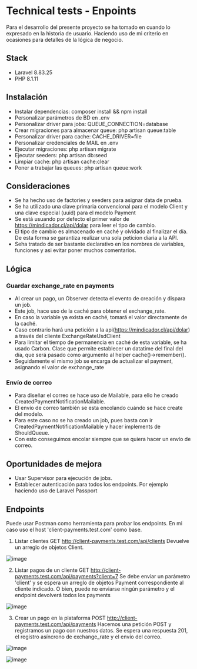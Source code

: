 # Technical tests - Enpoints
Para el desarrollo del presente proyecto se ha tomado en cuando lo expresado en la historia de usuario. Haciendo uso de mi criterio en ocasiones para detalles de la lógica de negocio.
## Stack
- Laravel 8.83.25
- PHP 8.1.11
## Instalación
- Instalar dependencias: composer install && npm install
- Personalizar parámetros de BD en .env
- Personalizar driver para jobs: QUEUE_CONNECTION=database
- Crear migraciones para almacenar queue: php artisan queue:table
- Personalizar driver para cache: CACHE_DRIVER=file
- Personalizar credenciales de MAIL en .env
- Ejecutar migraciones: php artisan migrate
- Ejecutar seeders: php artisan db:seed
- Limpiar cache:  php artisan cache:clear
- Poner a trabajar las queues: php artisan queue:work
## Consideraciones
- Se ha hecho uso de factories y seeders para asignar data de prueba.
- Se ha utilizado una clave primaria convencional para el modelo Client y una clave especial (uuid) para el modelo Payment
- Se está usuando por defecto el primer valor de https://mindicador.cl/api/dolar para leer el tipo de cambio.
- El tipo de cambio es almacenado en caché y olvidado al finalizar el día. De esta forma se garantiza realizar una sola peticion diaria a la API.
- Seha tratado de ser bastante declarativo en los nombres de variables, funciones y asi evitar poner muchos comentarios.
## Lógica
### Guardar exchange_rate en payments
- Al crear un pago, un Observer detecta el evento de creación y dispara un job.
- Este job, hace uso de la caché para obtener el exchange_rate.
- En caso la variable ya exista en caché, tomará el valor directamente de la caché.
- Caso contrario hará una petición a la api(https://mindicador.cl/api/dolar) a través del cliente ExchangeRateUsdClient
- Para limitar el tiempo de permanencia en caché de esta variable, se ha usado Carbon. Clase que permite establecer un datatime del final del día, que será pasado como argumento al helper cache()->remember().
- Seguidamente el mismo job se encarga de actualizar el payment, asignando el valor de exchange_rate
### Envío de correo
- Para diseñar el correo se hace uso de Mailable, para ello he creado CreatedPaymentNotificationMailable.
- El envío de correo también se esta encolando cuándo se hace create del modelo.
- Para este caso no se ha creado un job, pues basta con ir CreatedPaymentNotificationMailable y hacer implements de ShouldQueue. 
- Con esto conseguimos encolar siempre que se quiera hacer un envío de correo.
## Oportunidades de mejora
- Usar Supervisor para ejecución de jobs.
- Establecer autenticación para todos los endpoints. Por ejemplo haciendo uso de Laravel Passport
## Endpoints
Puede usar Postman como herramienta para probar los endpoints. En mi caso uso el host 'client-payments.test.com' como base.
1. Listar clientes
GET http://client-payments.test.com/api/clients
Devuelve un arreglo de objetos Client.

![image](https://user-images.githubusercontent.com/26363315/198378647-d5b93faa-b543-42e0-a3b6-a5734d57118a.png)

2. Listar pagos de un cliente
GET http://client-payments.test.com/api/payments?client=7
Se debe enviar un parámetro 'client' y se espera un arreglo de objetos Payment correspondiente al cliente indicado. 
O bien, puede no enviarse ningún parámetro y el endpoint devolverá todos los payments

![image](https://user-images.githubusercontent.com/26363315/198379333-aee54d66-d01b-4cc0-86a6-b5992c689570.png)

3. Crear un pago en la plataforma
POST http://client-payments.test.com/api/payments
Hacemos una petición POST y registramos un pago con nuestros datos.
Se espera una respuesta 201, el registro asíncrono de exchange_rate y el envío del correo.

![image](https://user-images.githubusercontent.com/26363315/198380145-78a4bc63-7dbc-4a27-98e7-2651cec62d6d.png)

![image](https://user-images.githubusercontent.com/26363315/198380258-a995d4cc-71c2-44ff-986d-0e14ebf007b4.png)



